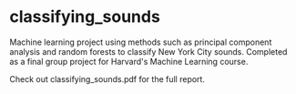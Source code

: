 # classifying_sounds
Machine learning project using methods such as principal component analysis and random forests to classify New York City sounds. Completed as a final group project for Harvard's Machine Learning course.

Check out classifying_sounds.pdf for the full report.
